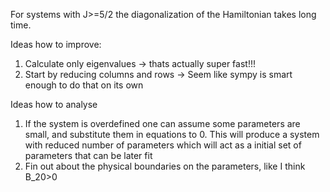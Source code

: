 For systems with J>=5/2 the diagonalization of the Hamiltonian takes long time.

Ideas how to improve:
1. Calculate only eigenvalues -> thats actually super fast!!!
2. Start by reducing columns and rows -> Seem like sympy is smart enough to do that on its own

Ideas how to analyse
1. If the system is overdefined one can assume some parameters are small, and substitute them in equations to 0. This will produce a system with reduced number of parameters which will act as a initial set of parameters that can be later fit
2. Fin out about the physical boundaries on the parameters, like I think B_20>0